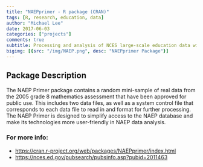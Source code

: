 ```yaml
---
title: "NAEPprimer - R package (CRAN)"
tags: [R, research, education, data]
author: "Michael Lee"
date: 2017-06-03
categories: ["projects"]
comments: true
subtitle: Processing and analysis of NCES large-scale education data with appropriate procedures.
bigimg: [{src: "/img/NAEP.png", desc: "NAEPprimer Package"}]
---
```


## Package Description
The NAEP Primer package contains a random mini-sample of real data from the 2005 grade 8 mathematics assessment that have been approved for public use. This includes two data files, as well as a system control file that corresponds to each data file to read in and format for further processing. The NAEP Primer is designed to simplify access to the NAEP database and make its technologies more user-friendly in NAEP data analysis.

### For more info:
- https://cran.r-project.org/web/packages/NAEPprimer/index.html
- https://nces.ed.gov/pubsearch/pubsinfo.asp?pubid=2011463